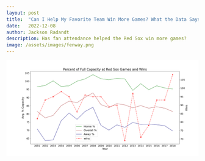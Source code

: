 ```yaml
---
layout: post
title:  "Can I Help My Favorite Team Win More Games? What the Data Says."
date:   2022-12-08
author: Jackson Radandt
description: Has fan attendance helped the Red Sox win more games?
image: /assets/images/fenway.png
---
```


![Story of Red Sox](https://raw.githubusercontent.com/jdradandt/stat386-projects/main/assets/images/story_chart.png)

